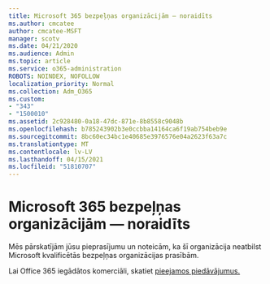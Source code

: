 ```yaml
---
title: Microsoft 365 bezpeļņas organizācijām — noraidīts
ms.author: cmcatee
author: cmcatee-MSFT
manager: scotv
ms.date: 04/21/2020
ms.audience: Admin
ms.topic: article
ms.service: o365-administration
ROBOTS: NOINDEX, NOFOLLOW
localization_priority: Normal
ms.collection: Adm_O365
ms.custom:
- "343"
- "1500010"
ms.assetid: 2c928480-0a18-47dc-871e-8b8558c9048b
ms.openlocfilehash: b785243902b3e0ccbba14164ca6f19ab754beb9e
ms.sourcegitcommit: 8bc60ec34bc1e40685e3976576e04a2623f63a7c
ms.translationtype: MT
ms.contentlocale: lv-LV
ms.lasthandoff: 04/15/2021
ms.locfileid: "51810707"
---
```

# <a name="microsoft-365-for-nonprofits---declined"></a>Microsoft 365 bezpeļņas organizācijām — noraidīts

Mēs pārskatījām jūsu pieprasījumu un noteicām, ka šī organizācija neatbilst Microsoft kvalificētās bezpeļņas organizācijas prasībām.
  
Lai Office 365 iegādātos komerciāli, skatiet [pieejamos piedāvājumus.](https://portal.office.com/AdminPortal/Home)
